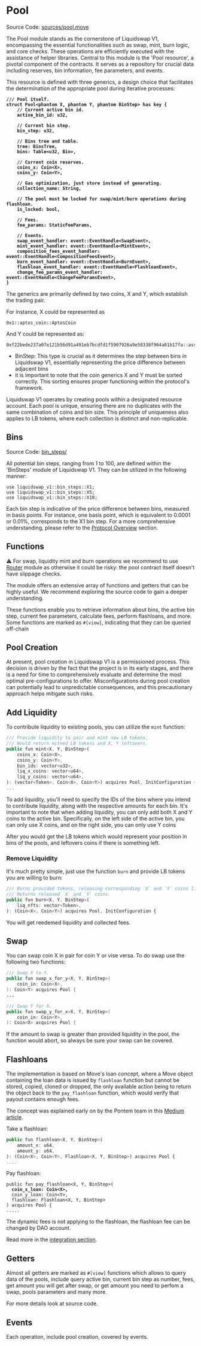 # Pool

Source Code: [sources/pool.move](https://github.com/pontem-network/liquidswap\_v1/blob/main/sources/pool.move)

The Pool module stands as the cornerstone of Liquidswap V1, encompassing the essential functionalities such as swap, mint, burn logic, and core checks. These operations are efficiently executed with the assistance of helper libraries. Central to this module is the 'Pool resource', a pivotal component of the contracts. It serves as a repository for crucial data including reserves, bin information, fee parameters, and events.&#x20;

This resource is defined with three generics, a design choice that facilitates the determination of the appropriate pool during iterative processes:

<pre class="language-rust"><code class="lang-rust"><strong>/// Pool itself.
</strong><strong>struct Pool&#x3C;phantom X, phantom Y, phantom BinStep> has key {
</strong><strong>    // Current active bin id.
</strong><strong>    active_bin_id: u32,
</strong><strong>    
</strong><strong>    // Current bin step.
</strong><strong>    bin_step: u32,
</strong><strong>    
</strong><strong>    // Bins tree and table.
</strong><strong>    tree: BinsTree,
</strong><strong>    bins: Table&#x3C;u32, Bin>,
</strong><strong>    
</strong><strong>    // Current coin reserves.
</strong><strong>    coins_x: Coin&#x3C;X>,
</strong><strong>    coins_y: Coin&#x3C;Y>,
</strong><strong>    
</strong><strong>    // Gas optimization, just store instead of generating.
</strong><strong>    collection_name: String,
</strong><strong>    
</strong><strong>    // The pool must be locked for swap/mint/burn operations during flashloan.
</strong><strong>    is_locked: bool,
</strong><strong>    
</strong><strong>    // Fees.
</strong><strong>    fee_params: StaticFeeParams,
</strong><strong>    
</strong><strong>    // Events.
</strong><strong>    swap_event_handler: event::EventHandle&#x3C;SwapEvent>,
</strong><strong>    mint_event_handler: event::EventHandle&#x3C;MintEvent>,
</strong><strong>    composition_fees_event_handler: event::EventHandle&#x3C;CompositionFeesEvent>,
</strong><strong>    burn_event_handler: event::EventHandle&#x3C;BurnEvent>,
</strong><strong>    flashloan_event_handler: event::EventHandle&#x3C;FlashloanEvent>,
</strong><strong>    change_fee_params_event_handler: event::EventHandle&#x3C;ChangeFeeParamsEvent>,
</strong><strong>}
</strong></code></pre>

The generics are primarily defined by two coins, X and Y, which establish the trading pair.

For instance, X could be represented as

```
0x1::aptos_coin::AptosCoin
```

&#x20;And Y could be represented as:

```
0xf22bede237a07e121b56d91a491eb7bcdfd1f5907926a9e58338f964a01b17fa::asset::USDC
```

* BinStep: This type is crucial as it determines the step between bins in Liquidswap V1, essentially representing the price difference between adjacent bins
* it is important to note that the coin generics X and Y must be sorted correctly. This sorting ensures proper functioning within the protocol's framework.

Liquidswap V1 operates by creating pools within a designated resource account. Each pool is unique, ensuring there are no duplicates with the same combination of coins and bin size. This principle of uniqueness also applies to LB tokens, where each collection is distinct and non-replicable.

## Bins

Source Code: [bin\_steps/](https://github.com/pontem-network/liquidswap\_v1/tree/main/bin\_steps)

All potential bin steps, ranging from 1 to 100, are defined within the 'BinSteps' module of Liquidswap V1. They can be utilized in the following manner:&#x20;

```
use liquidswap_v1::bin_steps::X1;
use liquidswap_v1::bin_steps::X5;
use liquidswap_v1::bin_steps::X10;
```

Each bin step is indicative of the price difference between bins, measured in basis points. For instance, one basis point, which is equivalent to 0.0001 or 0.01%, corresponds to the X1 bin step. For a more comprehensive understanding, please refer to the [Protocol Overview](../protocol-overview.md) section.

## Functions

:warning: For swap, liquidity mint and burn operations we recommend to use [Router](router-and-entry.md) module as otherwise it could be risky: the pool contract itself doesn't have slippage checks.

The module offers an extensive array of functions and getters that can be highly useful. We recommend exploring the source code to gain a deeper understanding.

These functions enable you to retrieve information about bins, the active bin step, current fee parameters, calculate fees, perform flashloans, and more. Some functions are marked as `#[view]`, indicating that they can be queried off-chain

## Pool Creation

At present, pool creation in Liquidswap V1 is a permissioned process. This decision is driven by the fact that the project is in its early stages, and there is a need for time to comprehensively evaluate and determine the most optimal pre-configurations to offer. Misconfigurations during pool creation can potentially lead to unpredictable consequences, and this precautionary approach helps mitigate such risks.

## Add Liquidity

To contribute liquidity to existing pools, you can utilize the `mint` function:

```javascript
/// Provide liquidity to pair and mint new LB tokens.
/// Would return mitned LB tokens and X, Y leftovers.
public fun mint<X, Y, BinStep>(
    coins_x: Coin<X>,
    coins_y: Coin<Y>,
    bin_ids: vector<u32>,
    liq_x_coins: vector<u64>,
    liq_y_coins: vector<u64>,
): (vector<Token>, Coin<X>, Coin<Y>) acquires Pool, InitConfiguration {
...
```

To add liquidity, you'll need to specify the IDs of the bins where you intend to contribute liquidity, along with the respective amounts for each bin. It's important to note that when adding liquidity, you can only add both X and Y coins to the active bin. Specifically, on the left side of the active bin, you can only use X coins, and on the right side, you can only use Y coins

After you would get the LB tokens which would represent your position in bins of the pools, and leftovers coins if there is something left.

### Remove Liquidity

It's much pretty simple, just use the function `burn` and  provide LB tokens you are willing to burn:

```javascript
/// Burns provided tokens, releasing corresponding `X` and `Y` coins liquidity.
/// Returns released `X` and `Y` coins.
public fun burn<X, Y, BinStep>(
    liq_nfts: vector<Token>,
): (Coin<X>, Coin<Y>) acquires Pool, InitConfiguration {
```

You will get reedemed liquidity and collected fees.

## Swap

You can swap coin X in pair for coin Y or vise versa. To do swap use the following two functions:

```java
/// Swap X to Y.
public fun swap_x_for_y<X, Y, BinStep>(
    coin_in: Coin<X>,
): Coin<Y> acquires Pool {
...

/// Swap Y for X.
public fun swap_y_for_x<X, Y, BinStep>(
    coin_in: Coin<Y>,
): Coin<X> acquires Pool {
```

If the amount to swap is greater than provided liquidity in the pool, the function would abort, so always be sure your swap can be covered.

## Flashloans

The implementation is based on Move's loan concept, where a Move object containing the loan data is issued by `flashloan` function but cannot be stored, copied, cloned or dropped, the only available action being to return the object back to the `pay_flashloan` function, which would verify that payout contains enough fees.

The concept was explained early on by the Pontem team in this [Medium article](https://medium.com/p/bbc48a48d93c).

Take a flashloan:

```javascript
public fun flashloan<X, Y, BinStep>(
    amount_x: u64,
    amount_y: u64,
): (Coin<X>, Coin<Y>, Flashloan<X, Y, BinStep>) acquires Pool {
....
```

Pay flashloan:

<pre class="language-javascript"><code class="lang-javascript">public fun pay_flashloan&#x3C;X, Y, BinStep>(
<strong>  coin_x_loan: Coin&#x3C;X>,
</strong>  coin_y_loan: Coin&#x3C;Y>,
  flashloan: Flashloan&#x3C;X, Y, BinStep>
) acquires Pool {
.....
</code></pre>

The dynamic fees is not applying to the flashloan, the flashloan fee can be changed by DAO account.

Read more in the [integration section](../integration/flashloans.md).

## Getters

Almost all getters are marked as `#[view]` functions which allows to query data of the pools, include query active bin, current bin step as number, fees, get amount you will get after swap, or get amount you need to perfom a swap, pools parameters and many more.

For more details look at source code.

## Events

Each operation, include pool creation, covered by events.


